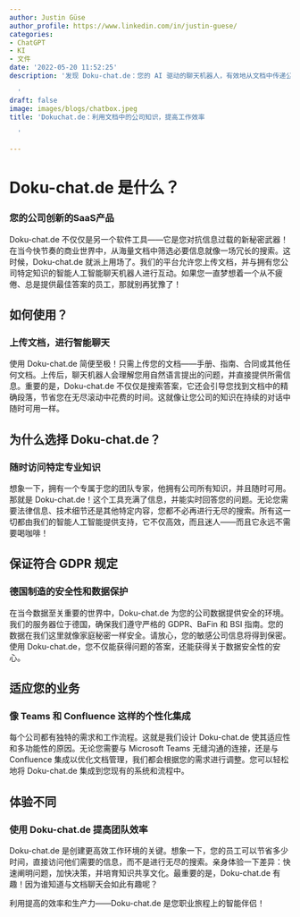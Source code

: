 ```yaml
---
author: Justin Güse
author_profile: https://www.linkedin.com/in/justin-guese/
categories:
- ChatGPT
- KI
- 文件
date: '2022-05-20 11:52:25'
description: '发现 Doku-chat.de：您的 AI 驱动的聊天机器人，有效地从文档中传递公司知识。符合 GDPR 规定，可定制且易于使用！

  '
draft: false
image: images/blogs/chatbox.jpeg
title: 'Dokuchat.de：利用文档中的公司知识，提高工作效率

  '

---
```

# Doku-chat.de 是什么？
### 您的公司创新的SaaS产品

Doku-chat.de 不仅仅是另一个软件工具——它是您对抗信息过载的新秘密武器！在当今快节奏的商业世界中，从海量文档中筛选必要信息就像一场冗长的搜索。这时候，Doku-chat.de 就派上用场了。我们的平台允许您上传文档，并与拥有您公司特定知识的智能人工智能聊天机器人进行互动。如果您一直梦想着一个从不疲倦、总是提供最佳答案的员工，那就别再犹豫了！

## 如何使用？
### 上传文档，进行智能聊天

使用 Doku-chat.de 简便至极！只需上传您的文档——手册、指南、合同或其他任何文档。上传后，聊天机器人会理解您用自然语言提出的问题，并直接提供所需信息。重要的是，Doku-chat.de 不仅仅是搜索答案，它还会引导您找到文档中的精确段落，节省您在无尽滚动中花费的时间。这就像让您公司的知识在持续的对话中随时可用一样。


## 为什么选择 Doku-chat.de？
### 随时访问特定专业知识

想象一下，拥有一个专属于您的团队专家，他拥有公司所有知识，并且随时可用。那就是 Doku-chat.de！这个工具充满了信息，并能实时回答您的问题。无论您需要法律信息、技术细节还是其他特定内容，您都不必再进行无尽的搜索。所有这一切都由我们的智能人工智能提供支持，它不仅高效，而且迷人——而且它永远不需要喝咖啡！


## 保证符合 GDPR 规定
### 德国制造的安全性和数据保护

在当今数据至关重要的世界中，Doku-chat.de 为您的公司数据提供安全的环境。我们的服务器位于德国，确保我们遵守严格的 GDPR、BaFin 和 BSI 指南。您的数据在我们这里就像家庭秘密一样安全。请放心，您的敏感公司信息将得到保密。使用 Doku-chat.de，您不仅能获得问题的答案，还能获得关于数据安全性的安心。


## 适应您的业务
### 像 Teams 和 Confluence 这样的个性化集成

每个公司都有独特的需求和工作流程。这就是我们设计 Doku-chat.de 使其适应性和多功能性的原因。无论您需要与 Microsoft Teams 无缝沟通的连接，还是与 Confluence 集成以优化文档管理，我们都会根据您的需求进行调整。您可以轻松地将 Doku-chat.de 集成到您现有的系统和流程中。


## 体验不同
### 使用 Doku-chat.de 提高团队效率

Doku-chat.de 是创建更高效工作环境的关键。想象一下，您的员工可以节省多少时间，直接访问他们需要的信息，而不是进行无尽的搜索。亲身体验一下差异：快速阐明问题，加快决策，并培育知识共享文化。最重要的是，Doku-chat.de 有趣！因为谁知道与文档聊天会如此有趣呢？

利用提高的效率和生产力——Doku-chat.de 是您职业旅程上的智能伴侣！
